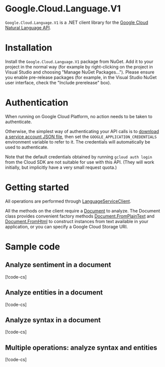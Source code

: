 # Google.Cloud.Language.V1

`Google.Cloud.Language.V1` is a .NET client library for the [Google
Cloud Natural Language API](https://cloud.google.com/natural-language).

# Installation

Install the `Google.Cloud.Language.V1` package from NuGet. Add it to
your project in the normal way (for example by right-clicking on the
project in Visual Studio and choosing "Manage NuGet Packages...").
Please ensure you enable pre-release packages (for example, in the
Visual Studio NuGet user interface, check the "Include prerelease"
box).

# Authentication

When running on Google Cloud Platform, no action needs to be taken to authenticate.

Otherwise, the simplest way of authenticating your API calls is to
[download a service account JSON file](https://developers.google.com/identity/protocols/OAuth2ServiceAccount),
then set the `GOOGLE_APPLICATION_CREDENTIALS` environment variable to refer to it. The
credentials will automatically be used to authenticate.

Note that the default credentials obtained by running `gcloud auth login` from the Cloud SDK
are not suitable for use with this API. (They will work initially, but implicitly have a very
small request quota.)

# Getting started

All operations are performed through
[LanguageServiceClient](obj/api/Google.Cloud.Language.V1.LanguageServiceClient.yml).

All the methods on the client require a
[Document](obj/api/Google.Cloud.Language.V1.Document.yml) to
analyze. The Document class provides convenient factory methods
[Document.FromPlainText](obj/api/Google.Cloud.Language.V1.Document.yml#Google_Cloud_Language_V1_Document_FromPlainText_System_String_System_String_)
and [Document.FromHtml](obj/api/Google.Cloud.Language.V1.Document.yml#Google_Cloud_Language_V1_Document_FromHtml_System_String_System_String_)
to construct instances from text available in your application, or
you can specify a Google Cloud Storage URI.

# Sample code

## Analyze sentiment in a document

[!code-cs[](obj/snippets/Google.Cloud.Language.V1.LanguageServiceClient.txt#AnalyzeSentiment)]

## Analyze entities in a document

[!code-cs[](obj/snippets/Google.Cloud.Language.V1.LanguageServiceClient.txt#AnalyzeEntities)]

## Analyze syntax in a document

[!code-cs[](obj/snippets/Google.Cloud.Language.V1.LanguageServiceClient.txt#AnalyzeSyntax)]

## Multiple operations: analyze syntax and entities

[!code-cs[](obj/snippets/Google.Cloud.Language.V1.LanguageServiceClient.txt#AnnotateText)]
